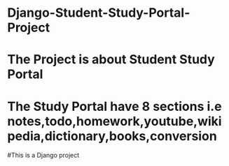 # Django-Student-Study-Portal-Project

# The Project is about Student Study Portal 

# The Study Portal have 8 sections i.e notes,todo,homework,youtube,wikipedia,dictionary,books,conversion


#This is a Django project
